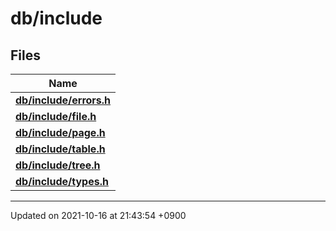 

# db/include



## Files

| Name           |
| -------------- |
| **[db/include/errors.h](/Files/db/include/errors.h#file-errors.h)**  |
| **[db/include/file.h](/Files/db/include/file.h#file-file.h)**  |
| **[db/include/page.h](/Files/db/include/page.h#file-page.h)**  |
| **[db/include/table.h](/Files/db/include/table.h#file-table.h)**  |
| **[db/include/tree.h](/Files/db/include/tree.h#file-tree.h)**  |
| **[db/include/types.h](/Files/db/include/types.h#file-types.h)**  |






-------------------------------

Updated on 2021-10-16 at 21:43:54 +0900
